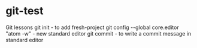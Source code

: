 # git-test
Git lessons
git init - to add fresh-project
git config --global core.editor "atom -w" - new standard editor
git commit - to write a commit message in standard editor
